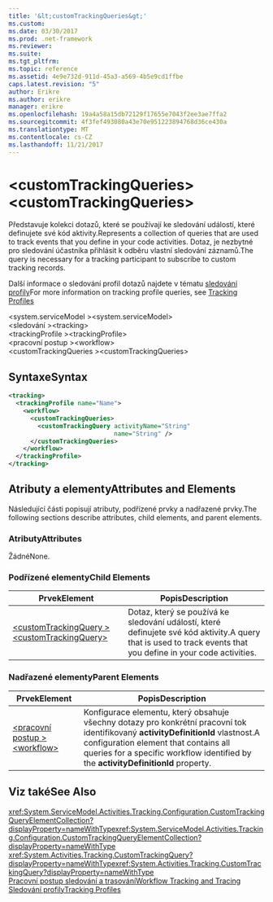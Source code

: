 ```yaml
---
title: '&lt;customTrackingQueries&gt;'
ms.custom: 
ms.date: 03/30/2017
ms.prod: .net-framework
ms.reviewer: 
ms.suite: 
ms.tgt_pltfrm: 
ms.topic: reference
ms.assetid: 4e9e732d-911d-45a3-a569-4b5e9cd1ffbe
caps.latest.revision: "5"
author: Erikre
ms.author: erikre
manager: erikre
ms.openlocfilehash: 19a4a58a15db72129f17655e7043f2ee3ae7ffa2
ms.sourcegitcommit: 4f3fef493080a43e70e951223894768d36ce430a
ms.translationtype: MT
ms.contentlocale: cs-CZ
ms.lasthandoff: 11/21/2017
---
```

# <a name="ltcustomtrackingqueriesgt"></a><span data-ttu-id="6d679-102">&lt;customTrackingQueries&gt;</span><span class="sxs-lookup"><span data-stu-id="6d679-102">&lt;customTrackingQueries&gt;</span></span>
<span data-ttu-id="6d679-103">Představuje kolekci dotazů, které se používají ke sledování událostí, které definujete své kód aktivity.</span><span class="sxs-lookup"><span data-stu-id="6d679-103">Represents a collection of queries that are used to track events that you define in your code activities.</span></span> <span data-ttu-id="6d679-104">Dotaz, je nezbytné pro sledování účastníka přihlásit k odběru vlastní sledování záznamů.</span><span class="sxs-lookup"><span data-stu-id="6d679-104">The query is necessary for a tracking participant to subscribe to custom tracking records.</span></span>  
  
 <span data-ttu-id="6d679-105">Další informace o sledování profil dotazů najdete v tématu [sledování profily](../../../../../docs/framework/windows-workflow-foundation/tracking-profiles.md)</span><span class="sxs-lookup"><span data-stu-id="6d679-105">For more information on tracking profile queries, see [Tracking Profiles](../../../../../docs/framework/windows-workflow-foundation/tracking-profiles.md)</span></span>  
  
<span data-ttu-id="6d679-106">\<system.serviceModel ></span><span class="sxs-lookup"><span data-stu-id="6d679-106">\<system.serviceModel></span></span>  
<span data-ttu-id="6d679-107">\<sledování ></span><span class="sxs-lookup"><span data-stu-id="6d679-107">\<tracking></span></span>  
<span data-ttu-id="6d679-108">\<trackingProfile ></span><span class="sxs-lookup"><span data-stu-id="6d679-108">\<trackingProfile></span></span>  
<span data-ttu-id="6d679-109">\<pracovní postup ></span><span class="sxs-lookup"><span data-stu-id="6d679-109">\<workflow></span></span>  
<span data-ttu-id="6d679-110">\<customTrackingQueries ></span><span class="sxs-lookup"><span data-stu-id="6d679-110">\<customTrackingQueries></span></span>  
  
## <a name="syntax"></a><span data-ttu-id="6d679-111">Syntaxe</span><span class="sxs-lookup"><span data-stu-id="6d679-111">Syntax</span></span>  
  
```xml  
<tracking>
  <trackingProfile name="Name">
    <workflow>
      <customTrackingQueries>
        <customTrackingQuery activityName="String" 
                             name="String" />
      </customTrackingQueries>
    </workflow>
  </trackingProfile>
</tracking>  
```  
  
## <a name="attributes-and-elements"></a><span data-ttu-id="6d679-112">Atributy a elementy</span><span class="sxs-lookup"><span data-stu-id="6d679-112">Attributes and Elements</span></span>  
 <span data-ttu-id="6d679-113">Následující části popisují atributy, podřízené prvky a nadřazené prvky.</span><span class="sxs-lookup"><span data-stu-id="6d679-113">The following sections describe attributes, child elements, and parent elements.</span></span>  
  
### <a name="attributes"></a><span data-ttu-id="6d679-114">Atributy</span><span class="sxs-lookup"><span data-stu-id="6d679-114">Attributes</span></span>  
 <span data-ttu-id="6d679-115">Žádné</span><span class="sxs-lookup"><span data-stu-id="6d679-115">None.</span></span>  
  
### <a name="child-elements"></a><span data-ttu-id="6d679-116">Podřízené elementy</span><span class="sxs-lookup"><span data-stu-id="6d679-116">Child Elements</span></span>  
  
|<span data-ttu-id="6d679-117">Prvek</span><span class="sxs-lookup"><span data-stu-id="6d679-117">Element</span></span>|<span data-ttu-id="6d679-118">Popis</span><span class="sxs-lookup"><span data-stu-id="6d679-118">Description</span></span>|  
|-------------|-----------------|  
|[<span data-ttu-id="6d679-119">\<customTrackingQuery ></span><span class="sxs-lookup"><span data-stu-id="6d679-119">\<customTrackingQuery></span></span>](../../../../../docs/framework/configure-apps/file-schema/windows-workflow-foundation/customtrackingquery.md)|<span data-ttu-id="6d679-120">Dotaz, který se používá ke sledování událostí, které definujete své kód aktivity.</span><span class="sxs-lookup"><span data-stu-id="6d679-120">A query that is used to track events that you define in your code activities.</span></span>|  
  
### <a name="parent-elements"></a><span data-ttu-id="6d679-121">Nadřazené elementy</span><span class="sxs-lookup"><span data-stu-id="6d679-121">Parent Elements</span></span>  
  
|<span data-ttu-id="6d679-122">Prvek</span><span class="sxs-lookup"><span data-stu-id="6d679-122">Element</span></span>|<span data-ttu-id="6d679-123">Popis</span><span class="sxs-lookup"><span data-stu-id="6d679-123">Description</span></span>|  
|-------------|-----------------|  
|[<span data-ttu-id="6d679-124">\<pracovní postup ></span><span class="sxs-lookup"><span data-stu-id="6d679-124">\<workflow></span></span>](../../../../../docs/framework/configure-apps/file-schema/windows-workflow-foundation/workflow.md)|<span data-ttu-id="6d679-125">Konfigurace elementu, který obsahuje všechny dotazy pro konkrétní pracovní tok identifikovaný **activityDefinitionId** vlastnost.</span><span class="sxs-lookup"><span data-stu-id="6d679-125">A configuration element that contains all queries for a specific workflow identified by the **activityDefinitionId** property.</span></span>|  
  
## <a name="see-also"></a><span data-ttu-id="6d679-126">Viz také</span><span class="sxs-lookup"><span data-stu-id="6d679-126">See Also</span></span>  
 <span data-ttu-id="6d679-127"><xref:System.ServiceModel.Activities.Tracking.Configuration.CustomTrackingQueryElementCollection?displayProperty=nameWithType></span><span class="sxs-lookup"><span data-stu-id="6d679-127"><xref:System.ServiceModel.Activities.Tracking.Configuration.CustomTrackingQueryElementCollection?displayProperty=nameWithType></span></span>       
 <span data-ttu-id="6d679-128"><xref:System.Activities.Tracking.CustomTrackingQuery?displayProperty=nameWithType></span><span class="sxs-lookup"><span data-stu-id="6d679-128"><xref:System.Activities.Tracking.CustomTrackingQuery?displayProperty=nameWithType></span></span>       
 [<span data-ttu-id="6d679-129">Pracovní postup sledování a trasování</span><span class="sxs-lookup"><span data-stu-id="6d679-129">Workflow Tracking and Tracing</span></span>](../../../../../docs/framework/windows-workflow-foundation/workflow-tracking-and-tracing.md)  
 [<span data-ttu-id="6d679-130">Sledování profily</span><span class="sxs-lookup"><span data-stu-id="6d679-130">Tracking Profiles</span></span>](../../../../../docs/framework/windows-workflow-foundation/tracking-profiles.md)
